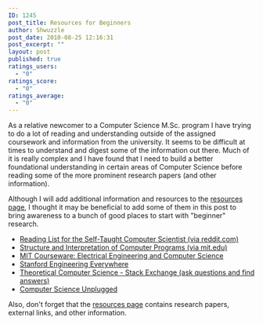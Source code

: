 ```yaml
---
ID: 1245
post_title: Resources for Beginners
author: Shwuzzle
post_date: 2010-08-25 12:16:31
post_excerpt: ""
layout: post
published: true
ratings_users:
  - "0"
ratings_score:
  - "0"
ratings_average:
  - "0"
---
```

As a relative newcomer to a Computer Science M.Sc. program I have trying to do a lot of reading and understanding outside of the assigned coursework and information from the university. It seems to be difficult at times to understand and digest some of the information out there. Much of it is really complex and I have found that I need to build a better foundational understanding in certain areas of Computer Science before reading some of the more prominent research papers (and other information).

Although I will add additional information and resources to the <a href="http://shwuzzle.com/resources/">resources page</a>, I thought it may be beneficial to add some of them in this post to bring awareness to a bunch of good places to start with "beginner" research.
<ul>
	<li><a href="http://www.reddit.com/r/books/comments/ch0wt/a_reading_list_for_the_selftaught_computer/">Reading List for the Self-Taught Computer Scientist (via reddit.com)</a></li>
	<li><a href="http://mitpress.mit.edu/sicp/full-text/book/book.html">Structure and Interpretation of Computer Programs (via mit.edu)</a></li>
	<li><a href="http://ocw.mit.edu/courses/electrical-engineering-and-computer-science/">MIT Courseware: Electrical Engineering and Computer Science</a></li>
	<li><a href="http://see.stanford.edu/see/courses.aspx">Stanford Engineering Everywhere</a></li>
	<li><a href="http://cstheory.stackexchange.com/">Theoretical Computer Science - Stack Exchange (ask questions and find answers)</a></li>
	<li><a href="http://csunplugged.com/">Computer Science Unplugged</a></li>
</ul>
Also, don't forget that the <a href="http://shwuzzle.com/resources/">resources page</a> contains research papers, external links, and other information.
